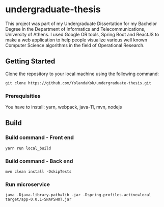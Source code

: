 # undergraduate-thesis

This project was part of my Undergraduate Dissertation for my Bachelor Degree in the Department of Informatics and Telecommunications, University of Athens. I used Google OR tools, Spring Boot and ReactJS to make a web application to help people visualize various well known Computer Science algorithms in the field of Operational Research. 

## Getting Started

Clone the repository to your local machine using the following command:
```
git clone https://github.com/YolandaKok/undergraduate-thesis.git
```
### Prerequisities

You have to install:
yarn, webpack, java-11, mvn, nodejs

## Build

### Build command - Front end
```
yarn run local_build
```
### Build command - Back end
```
mvn clean install -DskipTests
```
### Run microservice 
```
java -Djava.library.path=lib -jar -Dspring.profiles.active=local target/app-0.0.1-SNAPSHOT.jar
```

